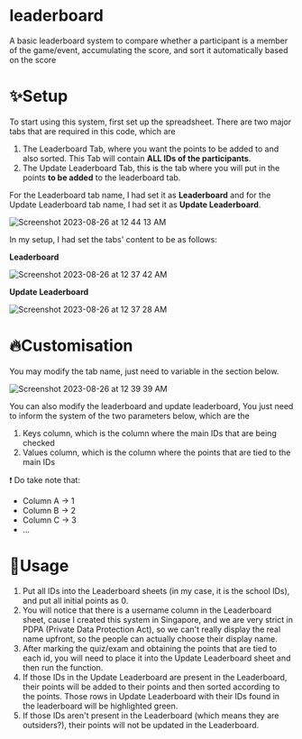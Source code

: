 # leaderboard
A basic leaderboard system to compare whether a participant is a member of the game/event, accumulating the score, and sort it automatically based on the score

# ✨Setup
To start using this system, first set up the spreadsheet. There are two major tabs that are required in this code, which are 
1. The Leaderboard Tab, where you want the points to be added to and also sorted. This Tab will contain **ALL IDs of the participants**.
2. The Update Leaderboard Tab, this is the tab where you will put in the points **to be added** to the leaderboard tab.

For the Leaderboard tab name, I had set it as **Leaderboard** and for the Update Leaderboard tab name, I had set it as **Update Leaderboard**.

![Screenshot 2023-08-26 at 12 44 13 AM](https://github.com/TangLitEn/leaderboard/assets/65808174/81ce58f0-48e8-4284-9232-794ad59566d5)


In my setup, I had set the tabs' content to be as follows:

**Leaderboard**

![Screenshot 2023-08-26 at 12 37 42 AM](https://github.com/TangLitEn/leaderboard/assets/65808174/8fe34632-30dd-4db1-8bd9-7905ea17824f)

**Update Leaderboard**

![Screenshot 2023-08-26 at 12 37 28 AM](https://github.com/TangLitEn/leaderboard/assets/65808174/088660bd-c89e-4fb7-b84c-7559b20a1806)

# 🔥Customisation
You may modify the tab name, just need to variable in the section below. 

![Screenshot 2023-08-26 at 12 39 39 AM](https://github.com/TangLitEn/leaderboard/assets/65808174/fb4494db-f626-4a45-a3ac-88aba7f56df6)

You can also modify the leaderboard and update leaderboard, You just need to inform the system of the two parameters below, which are the 
1. Keys column, which is the column where the main IDs that are being checked
2. Values column, which is the column where the points that are tied to the main IDs

❗ Do take note that:
* Column A -> 1
* Column B -> 2
* Column C -> 3 
* ...

# 🤔Usage
1. Put all IDs into the Leaderboard sheets (in my case, it is the school IDs), and put all initial points as 0.
2. You will notice that there is a username column in the Leaderboard sheet, cause I created this system in Singapore, and we are very strict in PDPA (Private Data Protection Act), so we can't really display the real name upfront, so the people can actually choose their display name.
3. After marking the quiz/exam and obtaining the points that are tied to each id, you will need to place it into the Update Leaderboard sheet and then run the function.
4. If those IDs in the Update Leaderboard are present in the Leaderboard, their points will be added to their points and then sorted according to the points. Those rows in Update Leaderboard with their IDs found in the leaderboard will be highlighted green.
5. If those IDs aren't present in the Leaderboard (which means they are outsiders?), their points will not be updated in the Leaderboard. 
